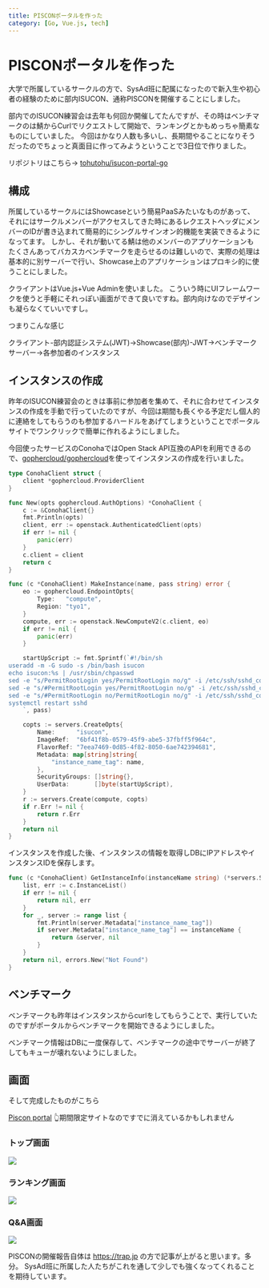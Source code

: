 ```yaml
---
title: PISCONポータルを作った
category: [Go, Vue.js, tech]
---
```


# PISCONポータルを作った
大学で所属しているサークルの方で、SysAd班に配属になったので新入生や初心者の経験のために部内ISUCON、通称PISCONを開催することにしました。

部内でのISUCON練習会は去年も何回か開催してたんですが、その時はベンチマークのは鯖からCurlでリクエストして開始で、ランキングとかもめっちゃ簡素なものにしていました。
今回はかなり人数も多いし、長期間やることになりそうだったのでちょっと真面目に作ってみようということで3日位で作りました。

リポジトリはこちら→ [tohutohu/isucon-portal-go](https://github.com/tohutohu/isucon-portal-go)

## 構成
所属しているサークルにはShowcaseという簡易PaaSみたいなものがあって、それにはサークルメンバーがアクセスしてきた時にあるレクエストヘッダにメンバーのIDが書き込まれて簡易的にシングルサインオン的機能を実装できるようになってます。
しかし、それが動いてる鯖は他のメンバーのアプリケーションもたくさんあってバカスカベンチマークを走らせるのは難しいので、実際の処理は基本的に別サーバーで行い、Showcase上のアプリケーションはプロキシ的に使うことにしました。

クライアントはVue.js+Vue Adminを使いました。
こういう時にUIフレームワークを使うと手軽にそれっぽい画面ができて良いですね。部内向けなのでデザインも凝らなくていいですし。

つまりこんな感じ

クライアント-部内認証システム(JWT)→Showcase(部内)-JWT→ベンチマークサーバー→各参加者のインスタンス

## インスタンスの作成
昨年のISUCON練習会のときは事前に参加者を集めて、それに合わせてインスタンスの作成を手動で行っていたのですが、今回は期間も長くやる予定だし個人的に連絡をしてもらうのも参加するハードルをあげてしまうということでポータルサイトでワンクリックで簡単に作れるようにしました。

今回使ったサービスのConohaではOpen Stack API互換のAPIを利用できるので、[gophercloud/gophercloud](https://github.com/gophercloud/gophercloud)を使ってインスタンスの作成を行いました。

```go
type ConohaClient struct {
    client *gophercloud.ProviderClient
}

func New(opts gophercloud.AuthOptions) *ConohaClient {
	c := &ConohaClient{}
	fmt.Println(opts)
	client, err := openstack.AuthenticatedClient(opts)
	if err != nil {
		panic(err)
	}
	c.client = client
	return c
}

func (c *ConohaClient) MakeInstance(name, pass string) error {
	eo := gophercloud.EndpointOpts{
		Type:   "compute",
		Region: "tyo1",
	}
	compute, err := openstack.NewComputeV2(c.client, eo)
	if err != nil {
		panic(err)
	}

	startUpScript := fmt.Sprintf(`#!/bin/sh
useradd -m -G sudo -s /bin/bash isucon
echo isucon:%s | /usr/sbin/chpasswd
sed -e "s/PermitRootLogin yes/PermitRootLogin no/g" -i /etc/ssh/sshd_config
sed -e "s/#PermitRootLogin yes/PermitRootLogin no/g" -i /etc/ssh/sshd_config
sed -e "s/#PermitRootLogin no/PermitRootLogin no/g" -i /etc/ssh/sshd_config
systemctl restart sshd	
	`, pass)

	copts := servers.CreateOpts{
		Name:      "isucon",
		ImageRef:  "6bf41f8b-0579-45f9-abe5-37fbff5f964c",
		FlavorRef: "7eea7469-0d85-4f82-8050-6ae742394681",
		Metadata: map[string]string{
			"instance_name_tag": name,
		},
		SecurityGroups: []string{},
		UserData:       []byte(startUpScript),
	}
	r := servers.Create(compute, copts)
	if r.Err != nil {
		return r.Err
	}
	return nil
}
```

インスタンスを作成した後、インスタンスの情報を取得しDBにIPアドレスやインスタンスIDを保存します。

```go
func (c *ConohaClient) GetInstanceInfo(instanceName string) (*servers.Server, error) {
	list, err := c.InstanceList()
	if err != nil {
		return nil, err
	}
	for _, server := range list {
		fmt.Println(server.Metadata["instance_name_tag"])
		if server.Metadata["instance_name_tag"] == instanceName {
			return &server, nil
		}
	}
	return nil, errors.New("Not Found")
}
```

## ベンチマーク
ベンチマークも昨年はインスタンスからcurlをしてもらうことで、実行していたのですがポータルからベンチマークを開始できるようにしました。

ベンチマーク情報はDBに一度保存して、ベンチマークの途中でサーバーが終了してもキューが壊れないようにしました。


## 画面
そして完成したものがこちら

[Piscon portal](http://isucon-portal.to-hutohu.trap.show/#/dashboard)
👆期間限定サイトなのですでに消えているかもしれません

### トップ画面
![](./1.png)

### ランキング画面
![](./2.png)

### Q&A画面
![](./3.png)


PISCONの開催報告自体は https://trap.jp の方で記事が上がると思います。多分。
SysAd班に所属した人たちがこれを通して少しでも強くなってくれることを期待しています。
